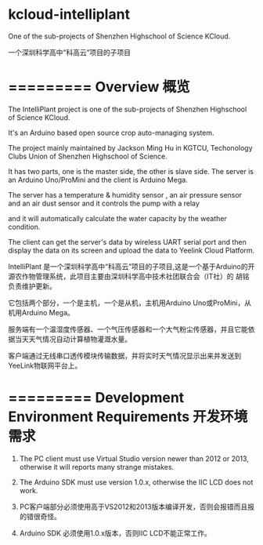 # kcloud-intelliplant
One of the sub-projects of Shenzhen Highschool of Science KCloud.

一个深圳科学高中“科高云”项目的子项目

=========
Overview 概览
=========
The IntelliPlant project is one of the sub-projects of Shenzhen Highschool of Science KCloud. 

It's an Arduino based open source crop auto-managing system. 

The project mainly maintained by Jackson Ming Hu in KGTCU, Techonology Clubs Union of Shenzhen Highschool of Science.

It has two parts, one is the master side, the other is slave side. The server is an Arduino Uno/ProMini and the client is Arduino Mega.

The server has a temperature & humidity sensor , an air pressure sensor and an air dust sensor and it controls the pump with a relay

and it will automatically calculate the water capacity by the weather condition.

The client can get the server's data by wireless UART serial port and then display the data on its screen and upload the data to Yeelink Cloud Platform.

IntelliPlant 是一个深圳科学高中“科高云”项目的子项目,这是一个基于Arduino的开源农作物管理系统，此项目主要由深圳科学高中技术社团联合会（IT社）的 胡铭 负责维护更新。

它包括两个部分，一个是主机，一个是从机，主机用Arduino Uno或ProMini，从机用Arduino Mega。

服务端有一个温湿度传感器、一个气压传感器和一个大气粉尘传感器，并且它能依据当天天气情况自动计算植物灌溉水量。

客户端通过无线串口透传模块传输数据，并将实时天气情况显示出来并发送到YeeLink物联网平台上。


=========
Development Environment Requirements 开发环境需求
=========

1. The PC client must use Virtual Studio version newer than 2012 or 2013, otherwise it will reports many strange mistakes.

2. The Arduino SDK must use version 1.0.x, otherwise the IIC LCD does not work.

1. PC客户端部分必须使用高于VS2012和2013版本编译开发，否则会报错而且报的错很奇怪。

2. Arduino SDK 必须使用1.0.x版本，否则IIC LCD不能正常工作。